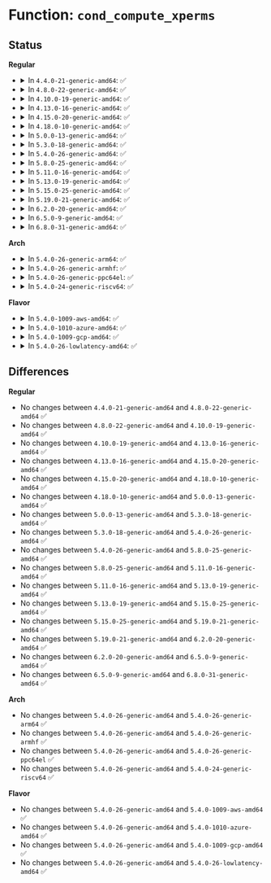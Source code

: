 # Function: <code>cond_compute_xperms</code>

## Status
<b>Regular</b>
<ul>
<li>
<details>
<summary>In <code>4.4.0-21-generic-amd64</code>: ✅</summary>

```c
void cond_compute_xperms(struct avtab * ctab, struct avtab_key * key, struct extended_perms_decision * xpermd)
```

```json
{
  "name": "cond_compute_xperms",
  "collision_type": "Unique Global",
  "inline_type": "No",
  "funcs": [
    {
      "addr": 18446744071582365376,
      "name": "cond_compute_xperms",
      "external": true,
      "loc": "security/selinux/ss/conditional.c:617",
      "file": "security/selinux/ss/conditional.c",
      "inline": "seen, unknown",
      "caller_inline": [],
      "caller_func": [
        "security/selinux/ss/services.c:security_compute_xperms_decision"
      ]
    }
  ],
  "symbols": [
    {
      "addr": 18446744071582365376,
      "name": "cond_compute_xperms",
      "section": ".text",
      "bind": "STB_GLOBAL",
      "size": 108
    }
  ]
}
```
</details>
</li>
<li>
<details>
<summary>In <code>4.8.0-22-generic-amd64</code>: ✅</summary>

```c
void cond_compute_xperms(struct avtab * ctab, struct avtab_key * key, struct extended_perms_decision * xpermd)
```

```json
{
  "name": "cond_compute_xperms",
  "collision_type": "Unique Global",
  "inline_type": "No",
  "funcs": [
    {
      "addr": 18446744071582586480,
      "name": "cond_compute_xperms",
      "external": true,
      "loc": "security/selinux/ss/conditional.c:617",
      "file": "security/selinux/ss/conditional.c",
      "inline": "seen, unknown",
      "caller_inline": [],
      "caller_func": [
        "security/selinux/ss/services.c:security_compute_xperms_decision"
      ]
    }
  ],
  "symbols": [
    {
      "addr": 18446744071582586480,
      "name": "cond_compute_xperms",
      "section": ".text",
      "bind": "STB_GLOBAL",
      "size": 108
    }
  ]
}
```
</details>
</li>
<li>
<details>
<summary>In <code>4.10.0-19-generic-amd64</code>: ✅</summary>

```c
void cond_compute_xperms(struct avtab * ctab, struct avtab_key * key, struct extended_perms_decision * xpermd)
```

```json
{
  "name": "cond_compute_xperms",
  "collision_type": "Unique Global",
  "inline_type": "No",
  "funcs": [
    {
      "addr": 18446744071582679712,
      "name": "cond_compute_xperms",
      "external": true,
      "loc": "security/selinux/ss/conditional.c:619",
      "file": "security/selinux/ss/conditional.c",
      "inline": "seen, unknown",
      "caller_inline": [],
      "caller_func": [
        "security/selinux/ss/services.c:security_compute_xperms_decision"
      ]
    }
  ],
  "symbols": [
    {
      "addr": 18446744071582679712,
      "name": "cond_compute_xperms",
      "section": ".text",
      "bind": "STB_GLOBAL",
      "size": 108
    }
  ]
}
```
</details>
</li>
<li>
<details>
<summary>In <code>4.13.0-16-generic-amd64</code>: ✅</summary>

```c
void cond_compute_xperms(struct avtab * ctab, struct avtab_key * key, struct extended_perms_decision * xpermd)
```

```json
{
  "name": "cond_compute_xperms",
  "collision_type": "Unique Global",
  "inline_type": "No",
  "funcs": [
    {
      "addr": 18446744071582772320,
      "name": "cond_compute_xperms",
      "external": true,
      "loc": "security/selinux/ss/conditional.c:620",
      "file": "security/selinux/ss/conditional.c",
      "inline": "seen, unknown",
      "caller_inline": [],
      "caller_func": [
        "security/selinux/ss/services.c:security_compute_xperms_decision"
      ]
    }
  ],
  "symbols": [
    {
      "addr": 18446744071582772320,
      "name": "cond_compute_xperms",
      "section": ".text",
      "bind": "STB_GLOBAL",
      "size": 111
    }
  ]
}
```
</details>
</li>
<li>
<details>
<summary>In <code>4.15.0-20-generic-amd64</code>: ✅</summary>

```c
void cond_compute_xperms(struct avtab * ctab, struct avtab_key * key, struct extended_perms_decision * xpermd)
```

```json
{
  "name": "cond_compute_xperms",
  "collision_type": "Unique Global",
  "inline_type": "No",
  "funcs": [
    {
      "addr": 18446744071582928384,
      "name": "cond_compute_xperms",
      "external": true,
      "loc": "security/selinux/ss/conditional.c:619",
      "file": "security/selinux/ss/conditional.c",
      "inline": "seen, unknown",
      "caller_inline": [],
      "caller_func": [
        "security/selinux/ss/services.c:security_compute_xperms_decision"
      ]
    }
  ],
  "symbols": [
    {
      "addr": 18446744071582928384,
      "name": "cond_compute_xperms",
      "section": ".text",
      "bind": "STB_GLOBAL",
      "size": 111
    }
  ]
}
```
</details>
</li>
<li>
<details>
<summary>In <code>4.18.0-10-generic-amd64</code>: ✅</summary>

```c
void cond_compute_xperms(struct avtab * ctab, struct avtab_key * key, struct extended_perms_decision * xpermd)
```

```json
{
  "name": "cond_compute_xperms",
  "collision_type": "Unique Global",
  "inline_type": "No",
  "funcs": [
    {
      "addr": 18446744071583128176,
      "name": "cond_compute_xperms",
      "external": true,
      "loc": "security/selinux/ss/conditional.c:619",
      "file": "security/selinux/ss/conditional.c",
      "inline": "seen, unknown",
      "caller_inline": [],
      "caller_func": [
        "security/selinux/ss/services.c:security_compute_xperms_decision"
      ]
    }
  ],
  "symbols": [
    {
      "addr": 18446744071583128176,
      "name": "cond_compute_xperms",
      "section": ".text",
      "bind": "STB_GLOBAL",
      "size": 110
    }
  ]
}
```
</details>
</li>
<li>
<details>
<summary>In <code>5.0.0-13-generic-amd64</code>: ✅</summary>

```c
void cond_compute_xperms(struct avtab * ctab, struct avtab_key * key, struct extended_perms_decision * xpermd)
```

```json
{
  "name": "cond_compute_xperms",
  "collision_type": "Unique Global",
  "inline_type": "No",
  "funcs": [
    {
      "addr": 18446744071583244336,
      "name": "cond_compute_xperms",
      "external": true,
      "loc": "security/selinux/ss/conditional.c:619",
      "file": "security/selinux/ss/conditional.c",
      "inline": "seen, unknown",
      "caller_inline": [],
      "caller_func": [
        "security/selinux/ss/services.c:security_compute_xperms_decision"
      ]
    }
  ],
  "symbols": [
    {
      "addr": 18446744071583244336,
      "name": "cond_compute_xperms",
      "section": ".text",
      "bind": "STB_GLOBAL",
      "size": 110
    }
  ]
}
```
</details>
</li>
<li>
<details>
<summary>In <code>5.3.0-18-generic-amd64</code>: ✅</summary>

```c
void cond_compute_xperms(struct avtab * ctab, struct avtab_key * key, struct extended_perms_decision * xpermd)
```

```json
{
  "name": "cond_compute_xperms",
  "collision_type": "Unique Global",
  "inline_type": "No",
  "funcs": [
    {
      "addr": 18446744071583431264,
      "name": "cond_compute_xperms",
      "external": true,
      "loc": "security/selinux/ss/conditional.c:613",
      "file": "security/selinux/ss/conditional.c",
      "inline": "seen, unknown",
      "caller_inline": [],
      "caller_func": [
        "security/selinux/ss/services.c:security_compute_xperms_decision"
      ]
    }
  ],
  "symbols": [
    {
      "addr": 18446744071583431264,
      "name": "cond_compute_xperms",
      "section": ".text",
      "bind": "STB_GLOBAL",
      "size": 105
    }
  ]
}
```
</details>
</li>
<li>
<details>
<summary>In <code>5.4.0-26-generic-amd64</code>: ✅</summary>

```c
void cond_compute_xperms(struct avtab * ctab, struct avtab_key * key, struct extended_perms_decision * xpermd)
```

```json
{
  "name": "cond_compute_xperms",
  "collision_type": "Unique Global",
  "inline_type": "No",
  "funcs": [
    {
      "addr": 18446744071583537168,
      "name": "cond_compute_xperms",
      "external": true,
      "loc": "security/selinux/ss/conditional.c:613",
      "file": "security/selinux/ss/conditional.c",
      "inline": "seen, unknown",
      "caller_inline": [],
      "caller_func": [
        "security/selinux/ss/services.c:security_compute_xperms_decision"
      ]
    }
  ],
  "symbols": [
    {
      "addr": 18446744071583537168,
      "name": "cond_compute_xperms",
      "section": ".text",
      "bind": "STB_GLOBAL",
      "size": 105
    }
  ]
}
```
</details>
</li>
<li>
<details>
<summary>In <code>5.8.0-25-generic-amd64</code>: ✅</summary>

```c
void cond_compute_xperms(struct avtab * ctab, struct avtab_key * key, struct extended_perms_decision * xpermd)
```

```json
{
  "name": "cond_compute_xperms",
  "collision_type": "Unique Global",
  "inline_type": "No",
  "funcs": [
    {
      "addr": 18446744071583886736,
      "name": "cond_compute_xperms",
      "external": true,
      "loc": "security/selinux/ss/conditional.c:555",
      "file": "security/selinux/ss/conditional.c",
      "inline": "seen, unknown",
      "caller_inline": [],
      "caller_func": [
        "security/selinux/ss/services.c:security_compute_xperms_decision"
      ]
    }
  ],
  "symbols": [
    {
      "addr": 18446744071583886736,
      "name": "cond_compute_xperms",
      "section": ".text",
      "bind": "STB_GLOBAL",
      "size": 105
    }
  ]
}
```
</details>
</li>
<li>
<details>
<summary>In <code>5.11.0-16-generic-amd64</code>: ✅</summary>

```c
void cond_compute_xperms(struct avtab * ctab, struct avtab_key * key, struct extended_perms_decision * xpermd)
```

```json
{
  "name": "cond_compute_xperms",
  "collision_type": "Unique Global",
  "inline_type": "No",
  "funcs": [
    {
      "addr": 18446744071584006608,
      "name": "cond_compute_xperms",
      "external": true,
      "loc": "security/selinux/ss/conditional.c:555",
      "file": "security/selinux/ss/conditional.c",
      "inline": "seen, unknown",
      "caller_inline": [],
      "caller_func": [
        "security/selinux/ss/services.c:security_compute_xperms_decision"
      ]
    }
  ],
  "symbols": [
    {
      "addr": 18446744071584006608,
      "name": "cond_compute_xperms",
      "section": ".text",
      "bind": "STB_GLOBAL",
      "size": 105
    }
  ]
}
```
</details>
</li>
<li>
<details>
<summary>In <code>5.13.0-19-generic-amd64</code>: ✅</summary>

```c
void cond_compute_xperms(struct avtab * ctab, struct avtab_key * key, struct extended_perms_decision * xpermd)
```

```json
{
  "name": "cond_compute_xperms",
  "collision_type": "Unique Global",
  "inline_type": "No",
  "funcs": [
    {
      "addr": 18446744071584034208,
      "name": "cond_compute_xperms",
      "external": true,
      "loc": "security/selinux/ss/conditional.c:555",
      "file": "security/selinux/ss/conditional.c",
      "inline": "seen, unknown",
      "caller_inline": [],
      "caller_func": [
        "security/selinux/ss/services.c:security_compute_xperms_decision"
      ]
    }
  ],
  "symbols": [
    {
      "addr": 18446744071584034208,
      "name": "cond_compute_xperms",
      "section": ".text",
      "bind": "STB_GLOBAL",
      "size": 105
    }
  ]
}
```
</details>
</li>
<li>
<details>
<summary>In <code>5.15.0-25-generic-amd64</code>: ✅</summary>

```c
void cond_compute_xperms(struct avtab * ctab, struct avtab_key * key, struct extended_perms_decision * xpermd)
```

```json
{
  "name": "cond_compute_xperms",
  "collision_type": "Unique Global",
  "inline_type": "No",
  "funcs": [
    {
      "addr": 18446744071584405296,
      "name": "cond_compute_xperms",
      "external": true,
      "loc": "security/selinux/ss/conditional.c:557",
      "file": "security/selinux/ss/conditional.c",
      "inline": "seen, unknown",
      "caller_inline": [],
      "caller_func": [
        "security/selinux/ss/services.c:security_compute_xperms_decision"
      ]
    }
  ],
  "symbols": [
    {
      "addr": 18446744071584405296,
      "name": "cond_compute_xperms",
      "section": ".text",
      "bind": "STB_GLOBAL",
      "size": 105
    }
  ]
}
```
</details>
</li>
<li>
<details>
<summary>In <code>5.19.0-21-generic-amd64</code>: ✅</summary>

```c
void cond_compute_xperms(struct avtab * ctab, struct avtab_key * key, struct extended_perms_decision * xpermd)
```

```json
{
  "name": "cond_compute_xperms",
  "collision_type": "Unique Global",
  "inline_type": "No",
  "funcs": [
    {
      "addr": 18446744071585032128,
      "name": "cond_compute_xperms",
      "external": true,
      "loc": "security/selinux/ss/conditional.c:557",
      "file": "security/selinux/ss/conditional.c",
      "inline": "seen, unknown",
      "caller_inline": [],
      "caller_func": [
        "security/selinux/ss/services.c:security_compute_xperms_decision"
      ]
    }
  ],
  "symbols": [
    {
      "addr": 18446744071585032128,
      "name": "cond_compute_xperms",
      "section": ".text",
      "bind": "STB_GLOBAL",
      "size": 117
    }
  ]
}
```
</details>
</li>
<li>
<details>
<summary>In <code>6.2.0-20-generic-amd64</code>: ✅</summary>

```c
void cond_compute_xperms(struct avtab * ctab, struct avtab_key * key, struct extended_perms_decision * xpermd)
```

```json
{
  "name": "cond_compute_xperms",
  "collision_type": "Unique Global",
  "inline_type": "No",
  "funcs": [
    {
      "addr": 18446744071585750560,
      "name": "cond_compute_xperms",
      "external": true,
      "loc": "security/selinux/ss/conditional.c:557",
      "file": "security/selinux/ss/conditional.c",
      "inline": "seen, unknown",
      "caller_inline": [],
      "caller_func": [
        "security/selinux/ss/services.c:security_compute_xperms_decision"
      ]
    }
  ],
  "symbols": [
    {
      "addr": 18446744071585750560,
      "name": "cond_compute_xperms",
      "section": ".text",
      "bind": "STB_GLOBAL",
      "size": 117
    }
  ]
}
```
</details>
</li>
<li>
<details>
<summary>In <code>6.5.0-9-generic-amd64</code>: ✅</summary>

```c
void cond_compute_xperms(struct avtab * ctab, struct avtab_key * key, struct extended_perms_decision * xpermd)
```

```json
{
  "name": "cond_compute_xperms",
  "collision_type": "Unique Global",
  "inline_type": "No",
  "funcs": [
    {
      "addr": 18446744071585981248,
      "name": "cond_compute_xperms",
      "external": true,
      "loc": "security/selinux/ss/conditional.c:557",
      "file": "security/selinux/ss/conditional.c",
      "inline": "seen, unknown",
      "caller_inline": [],
      "caller_func": [
        "security/selinux/ss/services.c:security_compute_xperms_decision"
      ]
    }
  ],
  "symbols": [
    {
      "addr": 18446744071585981248,
      "name": "cond_compute_xperms",
      "section": ".text",
      "bind": "STB_GLOBAL",
      "size": 117
    }
  ]
}
```
</details>
</li>
<li>
<details>
<summary>In <code>6.8.0-31-generic-amd64</code>: ✅</summary>

```c
void cond_compute_xperms(struct avtab * ctab, struct avtab_key * key, struct extended_perms_decision * xpermd)
```

```json
{
  "name": "cond_compute_xperms",
  "collision_type": "Unique Global",
  "inline_type": "No",
  "funcs": [
    {
      "addr": 18446744071586228576,
      "name": "cond_compute_xperms",
      "external": true,
      "loc": "security/selinux/ss/conditional.c:557",
      "file": "security/selinux/ss/conditional.c",
      "inline": "seen, unknown",
      "caller_inline": [],
      "caller_func": [
        "security/selinux/ss/services.c:security_compute_xperms_decision"
      ]
    }
  ],
  "symbols": [
    {
      "addr": 18446744071586228576,
      "name": "cond_compute_xperms",
      "section": ".text",
      "bind": "STB_GLOBAL",
      "size": 117
    }
  ]
}
```
</details>
</li>
</ul>
<b>Arch</b>
<ul>
<li>
<details>
<summary>In <code>5.4.0-26-generic-arm64</code>: ✅</summary>

```c
void cond_compute_xperms(struct avtab * ctab, struct avtab_key * key, struct extended_perms_decision * xpermd)
```

```json
{
  "name": "cond_compute_xperms",
  "collision_type": "Unique Global",
  "inline_type": "No",
  "funcs": [
    {
      "addr": 18446603336495308064,
      "name": "cond_compute_xperms",
      "external": true,
      "loc": "security/selinux/ss/conditional.c:613",
      "file": "security/selinux/ss/conditional.c",
      "inline": "seen, unknown",
      "caller_inline": [],
      "caller_func": [
        "security/selinux/ss/services.c:security_compute_xperms_decision"
      ]
    }
  ],
  "symbols": [
    {
      "addr": 18446603336495308064,
      "name": "cond_compute_xperms",
      "section": ".text",
      "bind": "STB_GLOBAL",
      "size": 136
    }
  ]
}
```
</details>
</li>
<li>
<details>
<summary>In <code>5.4.0-26-generic-armhf</code>: ✅</summary>

```c
void cond_compute_xperms(struct avtab * ctab, struct avtab_key * key, struct extended_perms_decision * xpermd)
```

```json
{
  "name": "cond_compute_xperms",
  "collision_type": "Unique Global",
  "inline_type": "No",
  "funcs": [
    {
      "addr": 3228686844,
      "name": "cond_compute_xperms",
      "external": true,
      "loc": "security/selinux/ss/conditional.c:613",
      "file": "security/selinux/ss/conditional.c",
      "inline": "seen, unknown",
      "caller_inline": [],
      "caller_func": [
        "security/selinux/ss/services.c:security_compute_xperms_decision"
      ]
    }
  ],
  "symbols": [
    {
      "addr": 3228686844,
      "name": "cond_compute_xperms",
      "section": ".text",
      "bind": "STB_GLOBAL",
      "size": 124
    }
  ]
}
```
</details>
</li>
<li>
<details>
<summary>In <code>5.4.0-26-generic-ppc64el</code>: ✅</summary>

```c
void cond_compute_xperms(struct avtab * ctab, struct avtab_key * key, struct extended_perms_decision * xpermd)
```

```json
{
  "name": "cond_compute_xperms",
  "collision_type": "Unique Global",
  "inline_type": "No",
  "funcs": [
    {
      "addr": 13835058055289295744,
      "name": "cond_compute_xperms",
      "external": true,
      "loc": "security/selinux/ss/conditional.c:613",
      "file": "security/selinux/ss/conditional.c",
      "inline": "seen, unknown",
      "caller_inline": [],
      "caller_func": [
        "security/selinux/ss/services.c:security_compute_xperms_decision"
      ]
    }
  ],
  "symbols": [
    {
      "addr": 13835058055289295744,
      "name": "cond_compute_xperms",
      "section": ".text",
      "bind": "STB_GLOBAL",
      "size": 224
    }
  ]
}
```
</details>
</li>
<li>
<details>
<summary>In <code>5.4.0-24-generic-riscv64</code>: ✅</summary>

```c
void cond_compute_xperms(struct avtab * ctab, struct avtab_key * key, struct extended_perms_decision * xpermd)
```

```json
{
  "name": "cond_compute_xperms",
  "collision_type": "Unique Global",
  "inline_type": "No",
  "funcs": [
    {
      "addr": 18446743936274525664,
      "name": "cond_compute_xperms",
      "external": true,
      "loc": "security/selinux/ss/conditional.c:613",
      "file": "security/selinux/ss/conditional.c",
      "inline": "seen, unknown",
      "caller_inline": [],
      "caller_func": [
        "security/selinux/ss/services.c:security_compute_xperms_decision"
      ]
    }
  ],
  "symbols": [
    {
      "addr": 18446743936274525664,
      "name": "cond_compute_xperms",
      "section": ".text",
      "bind": "STB_GLOBAL",
      "size": 128
    }
  ]
}
```
</details>
</li>
</ul>
<b>Flavor</b>
<ul>
<li>
<details>
<summary>In <code>5.4.0-1009-aws-amd64</code>: ✅</summary>

```c
void cond_compute_xperms(struct avtab * ctab, struct avtab_key * key, struct extended_perms_decision * xpermd)
```

```json
{
  "name": "cond_compute_xperms",
  "collision_type": "Unique Global",
  "inline_type": "No",
  "funcs": [
    {
      "addr": 18446744071583505904,
      "name": "cond_compute_xperms",
      "external": true,
      "loc": "security/selinux/ss/conditional.c:613",
      "file": "security/selinux/ss/conditional.c",
      "inline": "seen, unknown",
      "caller_inline": [],
      "caller_func": [
        "security/selinux/ss/services.c:security_compute_xperms_decision"
      ]
    }
  ],
  "symbols": [
    {
      "addr": 18446744071583505904,
      "name": "cond_compute_xperms",
      "section": ".text",
      "bind": "STB_GLOBAL",
      "size": 105
    }
  ]
}
```
</details>
</li>
<li>
<details>
<summary>In <code>5.4.0-1010-azure-amd64</code>: ✅</summary>

```c
void cond_compute_xperms(struct avtab * ctab, struct avtab_key * key, struct extended_perms_decision * xpermd)
```

```json
{
  "name": "cond_compute_xperms",
  "collision_type": "Unique Global",
  "inline_type": "No",
  "funcs": [
    {
      "addr": 18446744071583442960,
      "name": "cond_compute_xperms",
      "external": true,
      "loc": "security/selinux/ss/conditional.c:613",
      "file": "security/selinux/ss/conditional.c",
      "inline": "seen, unknown",
      "caller_inline": [],
      "caller_func": [
        "security/selinux/ss/services.c:security_compute_xperms_decision"
      ]
    }
  ],
  "symbols": [
    {
      "addr": 18446744071583442960,
      "name": "cond_compute_xperms",
      "section": ".text",
      "bind": "STB_GLOBAL",
      "size": 105
    }
  ]
}
```
</details>
</li>
<li>
<details>
<summary>In <code>5.4.0-1009-gcp-amd64</code>: ✅</summary>

```c
void cond_compute_xperms(struct avtab * ctab, struct avtab_key * key, struct extended_perms_decision * xpermd)
```

```json
{
  "name": "cond_compute_xperms",
  "collision_type": "Unique Global",
  "inline_type": "No",
  "funcs": [
    {
      "addr": 18446744071583489680,
      "name": "cond_compute_xperms",
      "external": true,
      "loc": "security/selinux/ss/conditional.c:613",
      "file": "security/selinux/ss/conditional.c",
      "inline": "seen, unknown",
      "caller_inline": [],
      "caller_func": [
        "security/selinux/ss/services.c:security_compute_xperms_decision"
      ]
    }
  ],
  "symbols": [
    {
      "addr": 18446744071583489680,
      "name": "cond_compute_xperms",
      "section": ".text",
      "bind": "STB_GLOBAL",
      "size": 105
    }
  ]
}
```
</details>
</li>
<li>
<details>
<summary>In <code>5.4.0-26-lowlatency-amd64</code>: ✅</summary>

```c
void cond_compute_xperms(struct avtab * ctab, struct avtab_key * key, struct extended_perms_decision * xpermd)
```

```json
{
  "name": "cond_compute_xperms",
  "collision_type": "Unique Global",
  "inline_type": "No",
  "funcs": [
    {
      "addr": 18446744071583586048,
      "name": "cond_compute_xperms",
      "external": true,
      "loc": "security/selinux/ss/conditional.c:613",
      "file": "security/selinux/ss/conditional.c",
      "inline": "seen, unknown",
      "caller_inline": [],
      "caller_func": [
        "security/selinux/ss/services.c:security_compute_xperms_decision"
      ]
    }
  ],
  "symbols": [
    {
      "addr": 18446744071583586048,
      "name": "cond_compute_xperms",
      "section": ".text",
      "bind": "STB_GLOBAL",
      "size": 105
    }
  ]
}
```
</details>
</li>
</ul>

## Differences
<b>Regular</b>
<ul>
<li>
No changes between <code>4.4.0-21-generic-amd64</code> and <code>4.8.0-22-generic-amd64</code> ✅
</li>
<li>
No changes between <code>4.8.0-22-generic-amd64</code> and <code>4.10.0-19-generic-amd64</code> ✅
</li>
<li>
No changes between <code>4.10.0-19-generic-amd64</code> and <code>4.13.0-16-generic-amd64</code> ✅
</li>
<li>
No changes between <code>4.13.0-16-generic-amd64</code> and <code>4.15.0-20-generic-amd64</code> ✅
</li>
<li>
No changes between <code>4.15.0-20-generic-amd64</code> and <code>4.18.0-10-generic-amd64</code> ✅
</li>
<li>
No changes between <code>4.18.0-10-generic-amd64</code> and <code>5.0.0-13-generic-amd64</code> ✅
</li>
<li>
No changes between <code>5.0.0-13-generic-amd64</code> and <code>5.3.0-18-generic-amd64</code> ✅
</li>
<li>
No changes between <code>5.3.0-18-generic-amd64</code> and <code>5.4.0-26-generic-amd64</code> ✅
</li>
<li>
No changes between <code>5.4.0-26-generic-amd64</code> and <code>5.8.0-25-generic-amd64</code> ✅
</li>
<li>
No changes between <code>5.8.0-25-generic-amd64</code> and <code>5.11.0-16-generic-amd64</code> ✅
</li>
<li>
No changes between <code>5.11.0-16-generic-amd64</code> and <code>5.13.0-19-generic-amd64</code> ✅
</li>
<li>
No changes between <code>5.13.0-19-generic-amd64</code> and <code>5.15.0-25-generic-amd64</code> ✅
</li>
<li>
No changes between <code>5.15.0-25-generic-amd64</code> and <code>5.19.0-21-generic-amd64</code> ✅
</li>
<li>
No changes between <code>5.19.0-21-generic-amd64</code> and <code>6.2.0-20-generic-amd64</code> ✅
</li>
<li>
No changes between <code>6.2.0-20-generic-amd64</code> and <code>6.5.0-9-generic-amd64</code> ✅
</li>
<li>
No changes between <code>6.5.0-9-generic-amd64</code> and <code>6.8.0-31-generic-amd64</code> ✅
</li>
</ul>
<b>Arch</b>
<ul>
<li>
No changes between <code>5.4.0-26-generic-amd64</code> and <code>5.4.0-26-generic-arm64</code> ✅
</li>
<li>
No changes between <code>5.4.0-26-generic-amd64</code> and <code>5.4.0-26-generic-armhf</code> ✅
</li>
<li>
No changes between <code>5.4.0-26-generic-amd64</code> and <code>5.4.0-26-generic-ppc64el</code> ✅
</li>
<li>
No changes between <code>5.4.0-26-generic-amd64</code> and <code>5.4.0-24-generic-riscv64</code> ✅
</li>
</ul>
<b>Flavor</b>
<ul>
<li>
No changes between <code>5.4.0-26-generic-amd64</code> and <code>5.4.0-1009-aws-amd64</code> ✅
</li>
<li>
No changes between <code>5.4.0-26-generic-amd64</code> and <code>5.4.0-1010-azure-amd64</code> ✅
</li>
<li>
No changes between <code>5.4.0-26-generic-amd64</code> and <code>5.4.0-1009-gcp-amd64</code> ✅
</li>
<li>
No changes between <code>5.4.0-26-generic-amd64</code> and <code>5.4.0-26-lowlatency-amd64</code> ✅
</li>
</ul>

